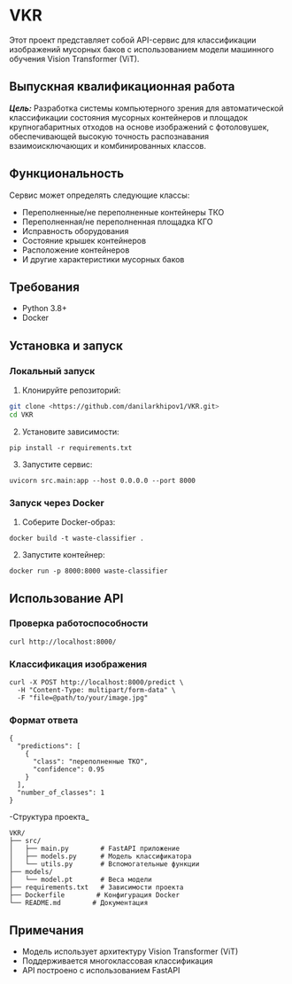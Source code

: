 # VKR
Этот проект представляет собой API-сервис для классификации изображений
мусорных баков с использованием модели машинного обучения Vision Transformer (ViT).

## Выпускная квалификационная работа

**_Цель:_** Разработка системы компьютерного 
зрения для автоматической классификации состояния мусорных контейнеров 
и площадок крупногабаритных отходов на основе изображений с 
фотоловушек, 
обеспечивающей высокую точность распознавания 
взаимоисключающих и комбинированных классов.

## Функциональность

Сервис может определять следующие классы:
- Переполненные/не переполненные контейнеры ТКО
- Переполненная/не переполненная площадка КГО
- Исправность оборудования
- Состояние крышек контейнеров
- Расположение контейнеров
- И другие характеристики мусорных баков

## Требования

- Python 3.8+
- Docker

## Установка и запуск

### Локальный запуск

1. Клонируйте репозиторий:
```bash
git clone <https://github.com/danilarkhipov1/VKR.git>
cd VKR
```

2. Установите зависимости:
```
pip install -r requirements.txt
```

3. Запустите сервис:
```
uvicorn src.main:app --host 0.0.0.0 --port 8000
```

### Запуск через Docker
1. Соберите Docker-образ:
```
docker build -t waste-classifier .
```
2. Запустите контейнер:
```
docker run -p 8000:8000 waste-classifier
```
## Использование API
### Проверка работоспособности
```
curl http://localhost:8000/
```
### Классификация изображения
```
curl -X POST http://localhost:8000/predict \
  -H "Content-Type: multipart/form-data" \
  -F "file=@path/to/your/image.jpg"
```
### Формат ответа
```
{
  "predictions": [
    {
      "class": "переполненные ТКО",
      "confidence": 0.95
    }
  ],
  "number_of_classes": 1
}
```

-Структура проекта_
```
VKR/
├── src/
│   ├── main.py        # FastAPI приложение
│   ├── models.py      # Модель классификатора
│   └── utils.py       # Вспомогательные функции
├── models/
│   └── model.pt       # Веса модели
├── requirements.txt   # Зависимости проекта
├── Dockerfile        # Конфигурация Docker
└── README.md        # Документация
```

## Примечания
- Модель использует архитектуру Vision Transformer (ViT)
- Поддерживается многоклассовая классификация
- API построено с использованием FastAPI

